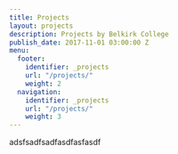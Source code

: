 ```yaml
---
title: Projects
layout: projects
description: Projects by Belkirk College
publish_date: 2017-11-01 03:00:00 Z
menu:
  footer:
    identifier: _projects
    url: "/projects/"
    weight: 2
  navigation:
    identifier: _projects
    url: "/projects/"
    weight: 3
---
```


adsfsadfsadfasdfasfasdf